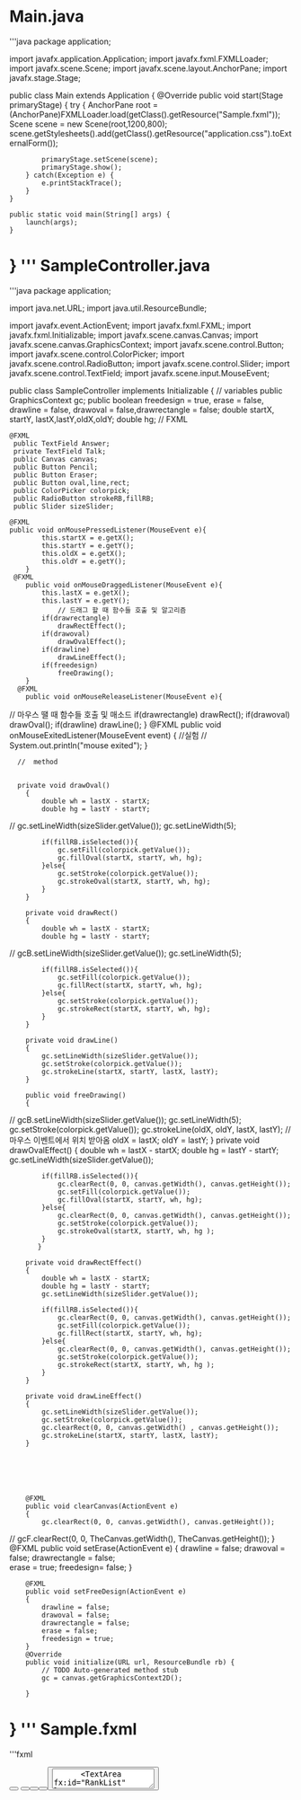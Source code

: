 Main.java
======

'''java
package application;
	
import javafx.application.Application;
import javafx.fxml.FXMLLoader;
import javafx.scene.Scene;
import javafx.scene.layout.AnchorPane;
import javafx.stage.Stage;


public class Main extends Application {
	@Override
	public void start(Stage primaryStage) {
		try {
			AnchorPane root = (AnchorPane)FXMLLoader.load(getClass().getResource("Sample.fxml"));
			Scene scene = new Scene(root,1200,800);
			scene.getStylesheets().add(getClass().getResource("application.css").toExternalForm());
			
			primaryStage.setScene(scene);
			primaryStage.show();
		} catch(Exception e) {
			e.printStackTrace();
		}
	}
	
	public static void main(String[] args) {
		launch(args);
	}
}
'''
SampleController.java
==============
'''java
package application;

import java.net.URL;
import java.util.ResourceBundle;

import javafx.event.ActionEvent;
import javafx.fxml.FXML;
import javafx.fxml.Initializable;
import javafx.scene.canvas.Canvas;
import javafx.scene.canvas.GraphicsContext;
import javafx.scene.control.Button;
import javafx.scene.control.ColorPicker;
import javafx.scene.control.RadioButton;
import javafx.scene.control.Slider;
import javafx.scene.control.TextField;
import javafx.scene.input.MouseEvent;

public class SampleController implements Initializable {
	// variables 
	public GraphicsContext gc;
	 public boolean freedesign = true, erase = false, drawline = false,
			 drawoval = false,drawrectangle = false;
	 double startX, startY, lastX,lastY,oldX,oldY;
	 double hg;
	 // FXML
	
	@FXML
	 public TextField Answer;
	 private TextField Talk;
	 public Canvas canvas;
	 public Button Pencil;
	 public Button Eraser;
	 public Button oval,line,rect;
	 public ColorPicker colorpick;
	 public RadioButton strokeRB,fillRB;
	 public Slider sizeSlider;
	 
	@FXML
	public void onMousePressedListener(MouseEvent e){
			this.startX = e.getX();
			this.startY = e.getY();
			this.oldX = e.getX();
			this.oldY = e.getY();
		}
	 @FXML
	    public void onMouseDraggedListener(MouseEvent e){
	        this.lastX = e.getX();
	        this.lastY = e.getY();
	        	// 드래그 할 때 함수들 호출 및 알고리즘 
	        if(drawrectangle)
	            drawRectEffect();
	        if(drawoval)
	            drawOvalEffect();
	        if(drawline)
	            drawLineEffect();
	        if(freedesign)
	            freeDrawing();
	    }
	  @FXML
	    public void onMouseReleaseListener(MouseEvent e){
//		   마우스 땔 때 함수들 호출 및 매소드 
	        if(drawrectangle)
	            drawRect();
	        if(drawoval)
	            drawOval();
	        if(drawline)
	            drawLine();
	    }
	  @FXML
	    public void onMouseExitedListener(MouseEvent event)
	    { //실험
//	        System.out.println("mouse exited");
	    }
	  
	  //  method
	
	
	  private void drawOval()
	    {
	        double wh = lastX - startX;
	        double hg = lastY - startY;
//	        gc.setLineWidth(sizeSlider.getValue());
	        gc.setLineWidth(5);

	        if(fillRB.isSelected()){
	            gc.setFill(colorpick.getValue());
	            gc.fillOval(startX, startY, wh, hg);
	        }else{
	            gc.setStroke(colorpick.getValue());
	            gc.strokeOval(startX, startY, wh, hg);
	        }
	    }

	    private void drawRect()
	    {
	        double wh = lastX - startX;
	        double hg = lastY - startY;
//	        gcB.setLineWidth(sizeSlider.getValue());
	        gc.setLineWidth(5);

	        if(fillRB.isSelected()){
	            gc.setFill(colorpick.getValue());
	            gc.fillRect(startX, startY, wh, hg);
	        }else{
	            gc.setStroke(colorpick.getValue());
	            gc.strokeRect(startX, startY, wh, hg);
	        }
	    }

	    private void drawLine()
	    {
	        gc.setLineWidth(sizeSlider.getValue());
	        gc.setStroke(colorpick.getValue());
	        gc.strokeLine(startX, startY, lastX, lastY);
	    }

	    public void freeDrawing()
	    {
//	        gcB.setLineWidth(sizeSlider.getValue());
	    	gc.setLineWidth(5);
	        gc.setStroke(colorpick.getValue());
	        gc.strokeLine(oldX, oldY, lastX, lastY);
	       //마우스 이벤트에서 위치 받아옴 
	        oldX = lastX;
	        oldY = lastY;
	    }
	    private void drawOvalEffect()
	    {
	        double wh = lastX - startX;
	        double hg = lastY - startY;
	        gc.setLineWidth(sizeSlider.getValue());

	        if(fillRB.isSelected()){
	            gc.clearRect(0, 0, canvas.getWidth(), canvas.getHeight());
	            gc.setFill(colorpick.getValue());
	            gc.fillOval(startX, startY, wh, hg);
	        }else{
	            gc.clearRect(0, 0, canvas.getWidth(), canvas.getHeight());
	            gc.setStroke(colorpick.getValue());
	            gc.strokeOval(startX, startY, wh, hg );
	        }
	       }

	    private void drawRectEffect()
	    {
	        double wh = lastX - startX;
	        double hg = lastY - startY;
	        gc.setLineWidth(sizeSlider.getValue());

	        if(fillRB.isSelected()){
	            gc.clearRect(0, 0, canvas.getWidth(), canvas.getHeight());
	            gc.setFill(colorpick.getValue());
	            gc.fillRect(startX, startY, wh, hg);
	        }else{
	            gc.clearRect(0, 0, canvas.getWidth(), canvas.getHeight());
	            gc.setStroke(colorpick.getValue());
	            gc.strokeRect(startX, startY, wh, hg );
	        }
	    }

	    private void drawLineEffect()
	    {
	        gc.setLineWidth(sizeSlider.getValue());
	        gc.setStroke(colorpick.getValue());
	        gc.clearRect(0, 0, canvas.getWidth() , canvas.getHeight());
	        gc.strokeLine(startX, startY, lastX, lastY);
	    }
	    
	    
	    
	    
	    
	    
	    @FXML 
	    public void clearCanvas(ActionEvent e)
	    {
	        gc.clearRect(0, 0, canvas.getWidth(), canvas.getHeight());
//	        gcF.clearRect(0, 0, TheCanvas.getWidth(), TheCanvas.getHeight());
	    }
	    @FXML
	    public void setErase(ActionEvent e)
	    {
	        drawline = false;
	        drawoval = false;
	        drawrectangle = false;    
	        erase = true;
	        freedesign= false;
	    }

	    @FXML
	    public void setFreeDesign(ActionEvent e)
	    {
	        drawline = false;
	        drawoval = false;
	        drawrectangle = false;    
	        erase = false;
	        freedesign = true;
	    }
		@Override
		public void initialize(URL url, ResourceBundle rb) {
			// TODO Auto-generated method stub
			gc = canvas.getGraphicsContext2D();
			
		}

	 
	 
	 
	 
	 
	 
}
'''
Sample.fxml
========
'''fxml
<?xml version="1.0" encoding="UTF-8"?>

<?import javafx.scene.Cursor?>
<?import javafx.scene.canvas.Canvas?>
<?import javafx.scene.control.Button?>
<?import javafx.scene.control.ColorPicker?>
<?import javafx.scene.control.Label?>
<?import javafx.scene.control.ListView?>
<?import javafx.scene.control.MenuButton?>
<?import javafx.scene.control.MenuItem?>
<?import javafx.scene.control.PasswordField?>
<?import javafx.scene.control.RadioButton?>
<?import javafx.scene.control.Slider?>
<?import javafx.scene.control.TextArea?>
<?import javafx.scene.control.TextField?>
<?import javafx.scene.control.ToggleButton?>
<?import javafx.scene.control.ToolBar?>
<?import javafx.scene.effect.ColorAdjust?>
<?import javafx.scene.layout.AnchorPane?>
<?import javafx.scene.layout.HBox?>
<?import javafx.scene.shape.Rectangle?>
<?import javafx.scene.text.Font?>

<AnchorPane fx:id="result" prefHeight="800.0" prefWidth="1280.0" xmlns="http://javafx.com/javafx/8.0.171" xmlns:fx="http://javafx.com/fxml/1" fx:controller="application.SampleController">
   <children>
      <TextField fx:id="Answer" layoutX="549.0" layoutY="14.0" prefHeight="30.0" prefWidth="320.0" />
      <TextField fx:id="Talk" layoutX="247.0" layoutY="749.0" prefHeight="29.0" prefWidth="1019.0" />
      <Canvas fx:id="canvas" height="423.0" layoutX="247.0" layoutY="69.0" onMouseDragged="#onMouseDraggedListener" onMouseExited="#onMouseExitedListener" onMousePressed="#onMousePressedListener" onMouseReleased="#onMouseReleaseListener" width="1019.0" />
      <HBox layoutX="247.0" layoutY="69.0" prefHeight="45.0" prefWidth="974.0">
         <children>
            <ToolBar cacheHint="SPEED" prefHeight="43.0" prefWidth="971.0" snapToPixel="false">
              <items>
                <Button fx:id="Pencil" mnemonicParsing="false" onAction="#setFreeDesign" prefWidth="80.0" text="Pencil">
                     <font>
                        <Font name="Cambria Math" size="15.0" />
                     </font>
                  </Button>
                  <Button mnemonicParsing="false" onAction="#setErase" prefWidth="80.0" text="Eraser" />
                  <Button fx:id="oval" mnemonicParsing="false" text="Oval" />
                  <Button fx:id="line" mnemonicParsing="false" text="Line" />
                  <Button fx:id="rect" mnemonicParsing="false" text="Rect" />
                  <RadioButton fx:id="strokeRB" mnemonicParsing="false" text="Stroke" />
                  <RadioButton fx:id="fillRB" mnemonicParsing="false" text="Fill" />
                  <Slider fx:id="sizeSlider" />
                  <MenuButton mnemonicParsing="false" prefWidth="80.0" text="MenuButton">
                    <items>
                      <MenuItem mnemonicParsing="false" text="12pt" />
                      <MenuItem mnemonicParsing="false" text="14pt" />
                        <MenuItem mnemonicParsing="false" text="Unspecified Action" />
                        <MenuItem mnemonicParsing="false" text="Unspecified Action" />
                        <MenuItem mnemonicParsing="false" text="Unspecified Action" />
                    </items>
                  </MenuButton>
                  <ColorPicker fx:id="colorpick" />
              </items>
            </ToolBar>
         </children>
      </HBox>
      <TextArea fx:id="TalkBoard" layoutX="247.0" layoutY="502.0" prefHeight="230.0" prefWidth="1019.0" />
      <TextArea fx:id="RankList" layoutX="14.0" layoutY="548.0" prefHeight="230.0" prefWidth="197.0" />
      <Label layoutX="14.0" layoutY="502.0" prefHeight="43.0" prefWidth="197.0" text="Rank" />
      <ListView layoutX="14.0" layoutY="295.0" prefHeight="210.0" prefWidth="197.0" />
      <Label layoutX="14.0" layoutY="267.0" text="People List" textOverrun="CLIP" />
      <Rectangle arcWidth="5.0" blendMode="ADD" fill="BLUE" height="191.0" layoutX="13.0" layoutY="69.0" smooth="false" stroke="BLACK" strokeLineCap="ROUND" strokeLineJoin="ROUND" strokeMiterLimit="0.0" strokeType="INSIDE" width="197.0">
         <cursor>
            <Cursor fx:constant="CROSSHAIR" />
         </cursor>
      </Rectangle>
      <PasswordField fx:id="ID" layoutX="27.0" layoutY="85.0" />
      <ToggleButton fx:id="Loginout" layoutX="27.0" layoutY="165.0" mnemonicParsing="false" prefHeight="29.0" prefWidth="172.0" text="LogIn/Out" />
      <ListView fx:id="Score" layoutX="26.0" layoutY="124.0" prefHeight="29.0" prefWidth="172.0" />
   </children>
   <effect>
      <ColorAdjust />
   </effect>
</AnchorPane>
'''
